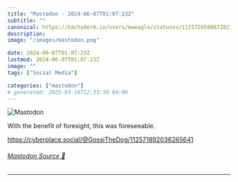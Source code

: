 ```yaml
---
title: "Mastodon - 2024-06-07T01:07:23Z"
subtitle: ""
canonical: https://hachyderm.io/users/mweagle/statuses/112572658067282739
description:
image: "/images/mastodon.png"

date: 2024-06-07T01:07:23Z
lastmod: 2024-06-07T01:07:23Z
image: ""
tags: ["Social Media"]

categories: ["mastodon"]
# generated: 2025-03-16T12:33:30-04:00
---
```

![Mastodon](/images/mastodon.png)

<p>With the benefit of foresight, this was foreseeable. </p><p><a href="https://cyberplace.social/@GossiTheDog/112571892036265641" target="_blank" rel="nofollow noopener noreferrer" translate="no"><span class="invisible">https://</span><span class="ellipsis">cyberplace.social/@GossiTheDog</span><span class="invisible">/112571892036265641</span></a></p>


###### [Mastodon Source 🐘](https://hachyderm.io/@mweagle/112572658067282739)

___
